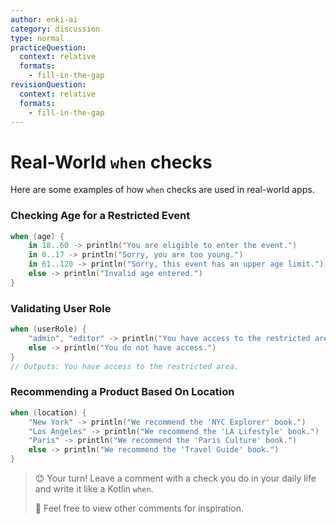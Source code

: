 ```yaml
---
author: enki-ai
category: discussion
type: normal
practiceQuestion:
  context: relative
  formats:
    - fill-in-the-gap
revisionQuestion:
  context: relative
  formats:
    - fill-in-the-gap
---
```


# Real-World `when` checks

Here are some examples of how `when` checks are used in real-world apps.

### Checking Age for a Restricted Event

```kotlin
when (age) {
    in 18..60 -> println("You are eligible to enter the event.")
    in 0..17 -> println("Sorry, you are too young.")
    in 61..120 -> println("Sorry, this event has an upper age limit.")
    else -> println("Invalid age entered.")
}
```
### Validating User Role

```kotlin
when (userRole) {
    "admin", "editor" -> println("You have access to the restricted area.")
    else -> println("You do not have access.")
}
// Outputs: You have access to the restricted area.
```

### Recommending a Product Based On Location

```kotlin
when (location) {
    "New York" -> println("We recommend the 'NYC Explorer' book.")
    "Los Angeles" -> println("We recommend the 'LA Lifestyle' book.")
    "Paris" -> println("We recommend the 'Paris Culture' book.")
    else -> println("We recommend the 'Travel Guide' book.")
}
```

> 😊 Your turn! Leave a comment with a check you do in your daily life and write it like a Kotlin `when`.
>
> 👀 Feel free to view other comments for inspiration.
